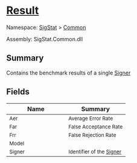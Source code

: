 # [Result](./Result.md)

Namespace: [SigStat]() > [Common](./README.md)

Assembly: SigStat.Common.dll

## Summary
Contains the benchmark results of a single [Signer](https://github.com/hargitomi97/sigstat/blob/master/docs/md/SigStat/Common/Signer.md)

## Fields

| Name | Summary | 
| --- | --- | 
| <sub>Aer</sub><img width=100>| <sub>Average Error Rate</sub>| <br>
| <sub>Far</sub><img width=100>| <sub>False Acceptance Rate</sub>| <br>
| <sub>Frr</sub><img width=100>| <sub>False Rejection Rate</sub>| <br>
| <sub>Model</sub><img width=100>| <sub></sub>| <br>
| <sub>Signer</sub><img width=100>| <sub>Identifier of the [Signer](https://github.com/hargitomi97/sigstat/blob/master/docs/md/SigStat/Common/Result.md)</sub>| <br>


